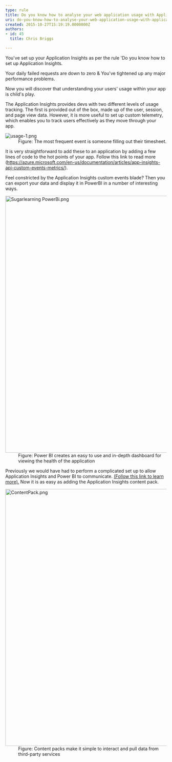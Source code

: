 ```yaml
---
type: rule
title: Do you know how to analyse your web application usage with Application Insights?
uri: do-you-know-how-to-analyse-your-web-application-usage-with-application-insights
created: 2015-10-27T15:19:19.0000000Z
authors:
- id: 45
  title: Chris Briggs

---
```




<span class='intro'> <p>You've set up your Application Insights as per the rule 'Do you know how to set up Application Insights.</p><p>Your daily failed requests are down to zero &amp; You've tightened up any major performance problems.​​<br></p><p>Now you will discover that understanding your users' usage within your app is child's play.</p> </span>

<p>The Application Insights provides devs with two different levels of usage tracking. The first is provided out of the box, made up of the&#160;user, session, and page view data. However, it is more useful to set up custom telemetry, which enables you to track users effectively as they move through your app. <br></p><dl class="image"><dt> <img src="/PublishingImages/usage-1.png" alt="usage-1.png" /> </dt><dd>Figure&#58; The most frequent event is someone filling out their timesheet.</dd></dl><p>It is very straightforward to add these to an application by adding a few lines of code to the hot points of your app. Follow this link to read more (<a href="https&#58;//azure.microsoft.com/en-us/documentation/articles/app-insights-api-custom-events-metrics/">https&#58;//azure.microsoft.com/en-us/documentation/articles/app-insights-api-custom-events-metrics/</a>).</p><p>Feel constricted by the Application Insights custom events blade? Then you can export your data and display it in PowerBI in a number of interesting ways.&#160;</p><dl class="image"><dt><img src="/SiteAssets/do-you-know-how-to-analyse-your-web-application-usage-with-application-insights/Sugarlearning%20PowerBi.png" alt="Sugarlearning PowerBi.png" style="width&#58;800px;" /> </dt> <dd>Figure&#58; Power BI creates an easy to use and in-depth dashboard for viewing the health of the application&#160;</dd></dl><p></p>Previously we would have had to perform a complicated set up to allow Application Insights and Power BI to communicate. <a href="http&#58;//blog.chrisbriggsy.com/Getting-Started-using-Application-Insights-PowerBI/">(Follow this link to learn more).</a>&#160;Now it is as easy as adding the&#160;Application Insights content pack.&#160; <dl class="image"><dt> <img src="/SiteAssets/do-you-know-how-to-analyse-your-web-application-usage-with-application-insights/ContentPack.png" alt="ContentPack.png" style="width&#58;800px;" /> </dt><dd>Figure&#58; Content packs make it simple to interact and pull data from third-party services<br></dd></dl>


